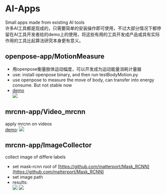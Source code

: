 # AI-Apps
Small apps made from existing AI tools  
许多AI工具都是现成的，只需要简单的安装操作即可使用，不过大部分情况下都停留在AI工具开发者给的demo上的使用，将这些有用的工具开发成产品或具有实际作用的工具比起算法研究本身更有意义。
## openpose-app/MotionMeasure
- 用openpose衡量肢体运动幅度，可以开发成为运动能量消耗计量器
- use: install openpose binary, and then run testBodyMotion.py
- use openpose to measure the move of body, can transfer into energy consume. But not stable now
- [demo](https://github.com/B-C-WANG/AI-Apps/blob/master/openpose-app/MotionMeasure/demo.gif)  
![](https://i.imgur.com/EmZeecN.gif)
## mrcnn-app/Video_mrcnn
apply mrcnn on videos  
[demo](https://github.com/B-C-WANG/AI-Apps/blob/master/mrcnn-app/Video_mrcnn/output.gif):
![](https://i.imgur.com/Ayr2fxK.gif)
## mrcnn-app/ImageCollector
collect image of differe labels  
- set mask-rcnn root of [https://github.com/matterport/Mask_RCNN](https://github.com/matterport/Mask_RCNN)  
- set image path  
- results:  
![](https://i.imgur.com/nJ44e91.png)
![](https://i.imgur.com/UpW4FSK.png)



